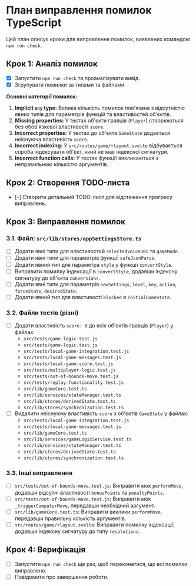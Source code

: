 # План виправлення помилок TypeScript

Цей план описує кроки для виправлення помилок, виявлених командою `npm run check`.

## Крок 1: Аналіз помилок

- [x] Запустити `npm run check` та проаналізувати вивід.
- [x] Згрупувати помилки за типами та файлами.

**Основні категорії помилок:**
1.  **Implicit `any` type:** Велика кількість помилок пов'язана з відсутністю явних типів для параметрів функцій та властивостей об'єктів.
2.  **Missing properties:** У тестах об'єкти гравців (`Player`) створюються без обов'язкової властивості `score`.
3.  **Incorrect properties:** У тестах до об'єкта `GameState` додається неіснуюча властивість `score`.
4.  **Incorrect indexing:** У `src/routes/game/+layout.svelte` відбувається спроба індексувати об'єкт, який не має індексної сигнатури.
5.  **Incorrect function calls:** У тестах функції викликаються з неправильною кількістю аргументів.

## Крок 2: Створення TODO-листа

- [-] Створити детальний TODO-лист для відстеження прогресу виправлень.

## Крок 3: Виправлення помилок

### 3.1. Файл: `src/lib/stores/appSettingsStore.ts`
- [ ] Додати явні типи для властивостей `selectedVoiceURI` та `gameMode`.
- [ ] Додати явні типи для параметрів функції `safeJsonParse`.
- [ ] Додати явний тип для параметра `style` у функції `convertStyle`.
- [ ] Виправити помилку індексації в `convertStyle`, додавши індексну сигнатуру до об'єкта `conversions`.
- [ ] Додати явні типи для параметрів `newSettings`, `level`, `key`, `action`, `forceState`, `desiredState`.
- [ ] Додати явний тип для властивості `blocked` в `initialGameState`.

### 3.2. Файли тестів (різні)
- [ ] Додати властивість `score: 0` до всіх об'єктів гравців (`Player`) у файлах:
    - `src/tests/game-logic-test.js`
    - `src/tests/game-logic.test.js`
    - `src/tests/local-game-integration.test.js`
    - `src/tests/local-game-messages.test.js`
    - `src/tests/local-game-score.test.js`
    - `src/tests/multiplayer-logic.test.js`
    - `src/tests/out-of-bounds-move.test.js`
    - `src/tests/replay-functionality.test.js`
    - `src/lib/gameCore.test.ts`
    - `src/lib/services/stateManager.test.ts`
    - `src/lib/stores/derivedState.test.ts`
    - `src/lib/stores/synchronization.test.ts`
- [ ] Видалити неіснуючу властивість `score` з об'єктів `GameState` у файлах:
    - `src/tests/local-game-integration.test.js`
    - `src/tests/local-game-messages.test.js`
    - `src/lib/gameCore.test.ts`
    - `src/lib/services/gameLogicService.test.ts`
    - `src/lib/services/stateManager.test.ts`
    - `src/lib/stores/derivedState.test.ts`
    - `src/lib/stores/synchronization.test.ts`

### 3.3. Інші виправлення
- [ ] `src/tests/out-of-bounds-move.test.js`: Виправити мок `performMove`, додавши відсутні властивості `bonusPoints` та `penaltyPoints`.
- [ ] `src/tests/out-of-bounds-move.test.js`: Виправити мок `_triggerComputerMove`, передавши необхідний аргумент.
- [ ] `src/lib/gameCore.test.ts`: Виправити виклики `performMove`, передавши правильну кількість аргументів.
- [ ] `src/routes/game/+layout.svelte`: Виправити помилку індексації, додавши індексну сигнатуру до типу `resolutions`.

## Крок 4: Верифікація
- [ ] Запустити `npm run check` ще раз, щоб переконатися, що всі помилки виправлено.
- [ ] Повідомити про завершення роботи.